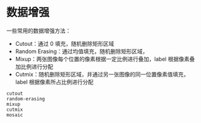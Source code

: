 # 数据增强

一些常用的数据增强方法：

- Cutout：通过 0 填充，随机删除矩形区域
- Random Erasing：通过均值填充，随机删除矩形区域，
- Mixup：两张图像每个位置的像素根据一定比例进行叠加，label 根据像素叠加比例进行分配
- Cutmix：随机删除矩形区域，并通过另一张图像的同一位置像素值填充，label 根据像素所占比例进行分配


```{toctree}
cutout
random-erasing
mixup
cutmix
mosaic
```